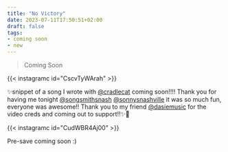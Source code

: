 ```yaml
---
title: "No Victory"
date: 2023-07-11T17:50:51+02:00
draft: false
tags:
- coming soon
- new
---
```


> Coming Soon
>

{{< instagramc id="CscvTyWArah" >}}

✨snippet of a song I wrote with [@cradlecat](https://www.instagram.com/cradlecat/) coming soon!!!! Thank you for having me tonight [@songsmithsnash](https://www.instagram.com/songsmithsnash/) [@sonnysnashville](https://www.instagram.com/sonnysnashville/) it was so much fun, everyone was awesome!! Thank you to my friend [@dasiemusic](https://www.instagram.com/dasiemusic/) for the video creds and coming out to support!!✨🥰

{{< instagramc id="CudWBR4Aj00" >}}

Pre-save coming soon :)
